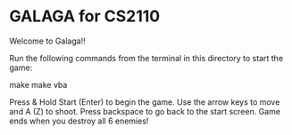 # GALAGA for CS2110

Welcome to Galaga!!

Run the following commands from the terminal in this directory to start the game:

make
make vba

Press & Hold Start (Enter) to begin the game.
Use the arrow keys to move and A (Z) to shoot.
Press backspace to go back to the start screen.
Game ends when you destroy all 6 enemies!
